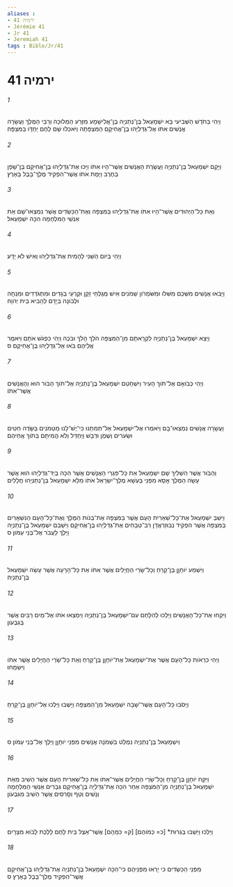 ```yaml
---
aliases : 
- ירמיה 41
- Jérémie 41
- Jr 41
- Jeremiah 41
tags : Bible/Jr/41
---
```


# ירמיה 41

###### 1
וַיְהִי בַּחֹדֶשׁ הַשְּׁבִיעִי בָּא יִשְׁמָעֵאל בֶּן־נְתַנְיָה בֶן־אֱלִישָׁמָע מִזֶּרַע הַמְּלוּכָה וְרַבֵּי הַמֶּלֶךְ וַעֲשָׂרָה אֲנָשִׁים אִתֹּו אֶל־גְּדַלְיָהוּ בֶן־אֲחִיקָם הַמִּצְפָּתָה וַיֹּאכְלוּ שָׁם לֶחֶם יַחְדָּו בַּמִּצְפָּה׃
###### 2
וַיָּקָם יִשְׁמָעֵאל בֶּן־נְתַנְיָה וַעֲשֶׂרֶת הָאֲנָשִׁים אֲשֶׁר־הָיוּ אִתֹּו וַיַּכּוּ אֶת־גְּדַלְיָהוּ בֶן־אֲחִיקָם בֶּן־שָׁפָן בַּחֶרֶב וַיָּמֶת אֹתֹו אֲשֶׁר־הִפְקִיד מֶלֶךְ־בָּבֶל בָּאָרֶץ׃
###### 3
וְאֵת כָּל־הַיְּהוּדִים אֲשֶׁר־הָיוּ אִתֹּו אֶת־גְּדַלְיָהוּ בַּמִּצְפָּה וְאֶת־הַכַּשְׂדִּים אֲשֶׁר נִמְצְאוּ־שָׁם אֵת אַנְשֵׁי הַמִּלְחָמָה הִכָּה יִשְׁמָעֵאל׃
###### 4
וַיְהִי בַּיֹּום הַשֵּׁנִי לְהָמִית אֶת־גְּדַלְיָהוּ וְאִישׁ לֹא יָדָע׃
###### 5
וַיָּבֹאוּ אֲנָשִׁים מִשְּׁכֶם מִשִּׁלֹו וּמִשֹּׁמְרֹון שְׁמֹנִים אִישׁ מְגֻלְּחֵי זָקָן וּקְרֻעֵי בְגָדִים וּמִתְגֹּדְדִים וּמִנְחָה וּלְבֹונָה בְּיָדָם לְהָבִיא בֵּית יְהוָה׃
###### 6
וַיֵּצֵא יִשְׁמָעֵאל בֶּן־נְתַנְיָה לִקְרָאתָם מִן־הַמִּצְפָּה הֹלֵךְ הָלֹךְ וּבֹכֶה וַיְהִי כִּפְגֹשׁ אֹתָם וַיֹּאמֶר אֲלֵיהֶם בֹּאוּ אֶל־גְּדַלְיָהוּ בֶן־אֲחִיקָם׃ ס
###### 7
וַיְהִי כְּבֹואָם אֶל־תֹּוךְ הָעִיר וַיִּשְׁחָטֵם יִשְׁמָעֵאל בֶּן־נְתַנְיָה אֶל־תֹּוךְ הַבֹּור הוּא וְהָאֲנָשִׁים אֲשֶׁר־אִתֹּו׃
###### 8
וַעֲשָׂרָה אֲנָשִׁים נִמְצְאוּ־בָם וַיֹּאמְרוּ אֶל־יִשְׁמָעֵאל אַל־תְּמִתֵנוּ כִּי־יֶשׁ־לָנוּ מַטְמֹנִים בַּשָּׂדֶה חִטִּים וּשְׂעֹרִים וְשֶׁמֶן וּדְבָשׁ וַיֶּחְדַּל וְלֹא הֱמִיתָם בְּתֹוךְ אֲחֵיהֶם׃
###### 9
וְהַבֹּור אֲשֶׁר הִשְׁלִיךְ שָׁם יִשְׁמָעֵאל אֵת כָּל־פִּגְרֵי הָאֲנָשִׁים אֲשֶׁר הִכָּה בְּיַד־גְּדַלְיָהוּ הוּא אֲשֶׁר עָשָׂה הַמֶּלֶךְ אָסָא מִפְּנֵי בַּעְשָׁא מֶלֶךְ־יִשְׂרָאֵל אֹתֹו מִלֵּא יִשְׁמָעֵאל בֶּן־נְתַנְיָהוּ חֲלָלִים׃
###### 10
וַיִּשְׁבְּ יִשְׁמָעֵאל אֶת־כָּל־שְׁאֵרִית הָעָם אֲשֶׁר בַּמִּצְפָּה אֶת־בְּנֹות הַמֶּלֶךְ וְאֶת־כָּל־הָעָם הַנִּשְׁאָרִים בַּמִּצְפָּה אֲשֶׁר הִפְקִיד נְבוּזַרְאֲדָן רַב־טַבָּחִים אֶת־גְּדַלְיָהוּ בֶּן־אֲחִיקָם וַיִּשְׁבֵּם יִשְׁמָעֵאל בֶּן־נְתַנְיָה וַיֵּלֶךְ לַעֲבֹר אֶל־בְּנֵי עַמֹּון׃ ס
###### 11
וַיִּשְׁמַע יֹוחָןָן בֶּן־קָרֵחַ וְכָל־שָׂרֵי הַחֲיָלִים אֲשֶׁר אִתֹּו אֵת כָּל־הָרָעָה אֲשֶׁר עָשָׂה יִשְׁמָעֵאל בֶּן־נְתַנְיָה׃
###### 12
וַיִּקְחוּ אֶת־כָּל־הָאֲנָשִׁים וַיֵּלְכוּ לְהִלָּחֵם עִם־יִשְׁמָעֵאל בֶּן־נְתַנְיָה וַיִּמְצְאוּ אֹתֹו אֶל־מַיִם רַבִּים אֲשֶׁר בְּגִבְעֹון׃
###### 13
וַיְהִי כִּרְאֹות כָּל־הָעָם אֲשֶׁר אֶת־יִשְׁמָעֵאל אֶת־יֹוחָןָן בֶּן־קָרֵחַ וְאֵת כָּל־שָׂרֵי הַחֲיָלִים אֲשֶׁר אִתֹּו וַיִּשְׂמָחוּ׃
###### 14
וַיָּסֹבּוּ כָּל־הָעָם אֲשֶׁר־שָׁבָה יִשְׁמָעֵאל מִן־הַמִּצְפָּה וַיָּשֻׁבוּ וַיֵּלְכוּ אֶל־יֹוחָןָן בֶּן־קָרֵחַ׃
###### 15
וְיִשְׁמָעֵאל בֶּן־נְתַנְיָה נִמְלַט בִּשְׁמֹנָה אֲנָשִׁים מִפְּנֵי יֹוחָןָן וַיֵּלֶךְ אֶל־בְּנֵי עַמֹּון׃ ס
###### 16
וַיִּקַּח יֹוחָןָן בֶּן־קָרֵחַ וְכָל־שָׂרֵי הַחֲיָלִים אֲשֶׁר־אִתֹּו אֵת כָּל־שְׁאֵרִית הָעָם אֲשֶׁר הֵשִׁיב מֵאֵת יִשְׁמָעֵאל בֶּן־נְתַנְיָה מִן־הַמִּצְפָּה אַחַר הִכָּה אֶת־גְּדַלְיָה בֶּן־אֲחִיקָם גְּבָרִים אַנְשֵׁי הַמִּלְחָמָה וְנָשִׁים וְטַף וְסָרִסִים אֲשֶׁר הֵשִׁיב מִגִּבְעֹון׃
###### 17
וַיֵּלְכוּ וַיֵּשְׁבוּ בְּגֵרוּת* [כ= כְמֹוהֶם] [ק= כִּמְהָם] אֲשֶׁר־אֵצֶל בֵּית לָחֶם לָלֶכֶת לָבֹוא מִצְרָיִם׃
###### 18
מִפְּנֵי הַכַּשְׂדִּים כִּי יָרְאוּ מִפְּנֵיהֶם כִּי־הִכָּה יִשְׁמָעֵאל בֶּן־נְתַנְיָה אֶת־גְּדַלְיָהוּ בֶּן־אֲחִיקָם אֲשֶׁר־הִפְקִיד מֶלֶךְ־בָּבֶל בָּאָרֶץ׃ ס
